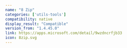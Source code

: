 ```yaml
---
name: "8 Zip"
categories: ['utils-tools']
compatibility: native
display_result: "Compatible"
version_from: "1.4.45.0"
link: https://apps.microsoft.com/detail/9wzdncrfjb33
icon: 8zip.svg
---
```


